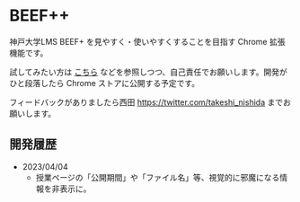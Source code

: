 # BEEF++
神戸大学LMS BEEF+ を見やすく・使いやすくすることを目指す Chrome 拡張機能です。

試してみたい方は [こちら](https://www2.kobe-u.ac.jp/~tnishida/programming/ChromeExtension-02.html) などを参照しつつ、自己責任でお願いします。開発がひと段落したら Chrome ストアに公開する予定です。

フィードバックがありましたら西田 https://twitter.com/takeshi_nishida までお願いします。

## 開発履歴
+ 2023/04/04
    + 授業ページの「公開期間」や「ファイル名」等、視覚的に邪魔になる情報を非表示に。